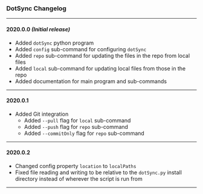 ### DotSync Changelog

---

#### 2020.0.0 _(Initial release)_

- Added `dotSync` python program
- Added `config` sub-command for configuring `dotSync` 
- Added `repo` sub-command for updating the files in the repo from local files
- Added `local` sub-command for updating local files from those in the repo
- Added documentation for main program and sub-commands

---

#### 2020.0.1

- Added Git integration
   - Added `--pull` flag for `local` sub-command
   - Added `--push` flag for `repo` sub-command
   - Added `--commitOnly` flag for `repo` sub-command

---

#### 2020.0.2

- Changed config property `location` to `localPaths` 
- Fixed file reading and writing to be relative to the `dotSync.py` install 
  directory instead of wherever the script is run from

---
